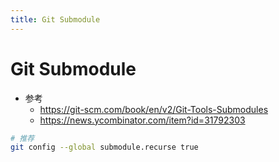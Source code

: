 ```yaml
---
title: Git Submodule
---
```


# Git Submodule

- 参考
  - https://git-scm.com/book/en/v2/Git-Tools-Submodules
  - https://news.ycombinator.com/item?id=31792303

```bash
# 推荐
git config --global submodule.recurse true
```
